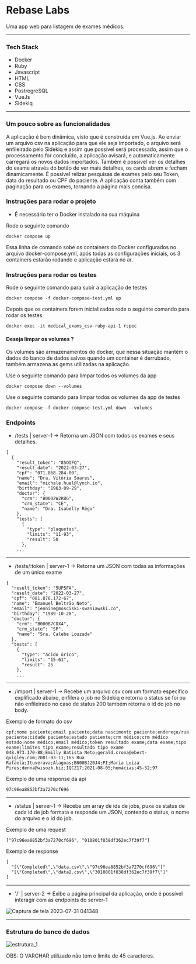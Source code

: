 # Rebase Labs

Uma app web para listagem de exames médicos.

---

### Tech Stack

* Docker
* Ruby
* Javascript
* HTML
* CSS
* PostregreSQL
* VueJs
* Sidekiq
---
### Um pouco sobre as funcionalidades
A aplicação é bem dinâmica, visto que é construída em Vue.js. Ao enviar um arquivo csv na aplicação para que ele seja importado, o arquivo será enfileirado pelo Sidekiq e assim que possível será processado, assim que o processamento for concluído, a aplicação avisará, e automaticamente carregará os novos dados importados. Também é possível ver os detalhes do exame através do botão de ver mais detalhes, os cards abrem e fecham dinamicamente. É possível relizar pesquisas de exames pelo seu Token, data do resultado ou CPF do paciente. A aplicação conta também com paginação para os exames, tornando a página mais concisa.

### Instruções para rodar o projeto

* É necessário ter o Docker instalado na sua máquina

Rode o seguinte comando
```
docker compose up
```
Essa linha de comando sobe os containers do Docker configurados no arquivo docker-compose.yml, após todas as configurações iniciais,
os 3 containers estarão rodando e aplicação estará no ar.

### Instruções para rodar os testes
Rode o seguinte comando para subir a aplicação de testes
```
docker compose -f docker-compose-test.yml up
```
Depois que os containers forem inicializados rode o seguinte comando
para rodar os testes
```
docker exec -it medical_exams_csv-ruby-api-1 rspec
```

#### Deseja limpar os volumes ?
Os volumes são armazenamentos do docker, que nessa situação mantêm o dados do banco de dados salvos quando um container é derrubado,
também armazena as gems utilizadas na aplicação.

Use o seguinte comando para limpar todos os volumes da app
```
docker compose down --volumes
```
Use o seguinte comando para limpar todos os volumes da app de testes
```
docker compose -f docker-compose-test.yml down --volumes
```

### Endpoints
* /tests | server-1 -> 
Retorna um JSON com todos os exames e seus detalhes.
```
[
  {
    "result_token": "85OIFQ",
    "result_date": "2022-03-27",
    "cpf": "071.868.284-00",
    "name": "Dra. Vitória Soares",
    "email": "michale.huel@lynch.io",
    "birthday": "1963-09-29",
    "doctor": {
      "crm": "B0002W2RBG",
      "crm_state": "CE",
      "name": "Dra. Isabelly Rêgo"
    },
    "tests": [
      {
        "type": "plaquetas",
        "limits": "11-93",
        "result": 50
      },
    ...
```
---
* /tests/:token | server-1 -> 
Retorna um JSON com todas as informações de um único exame
```
{
  "result_token": "5UP5FA",
  "result_date": "2022-03-27",
  "cpf": "081.878.172-67",
  "name": "Emanuel Beltrão Neto",
  "email": "jennine@mosciski-swaniawski.co",
  "birthday": "1989-10-28",
  "doctor": {
    "crm": "B000B7CDX4",
    "crm_state": "SP",
    "name": "Sra. Calebe Louzada"
  },
  "tests": [
    {
      "type": "ácido úrico",
      "limits": "15-61",
      "result": 25
    },
    ...
```
---
* /import | server-1 -> 
Recebe um arquivo csv com um formato específico explificado abaixo,
enfilera o job no Sidekiq e retorna o status se foi ou não enfileirado no caso
de status 200 também retorna o id do job no body.

Exemplo de formato do csv
```
cpf;nome paciente;email paciente;data nascimento paciente;endereço/rua paciente;cidade paciente;estado patiente;crm médico;crm médico estado;nome médico;email médico;token resultado exame;data exame;tipo exame;limites tipo exame;resultado tipo exame
048.973.170-88;Emilly Batista Neto;gerald.crona@ebert-quigley.com;2001-03-11;165 Rua Rafaela;Ituverava;Alagoas;B000BJ20J4;PI;Maria Luiza Pires;denna@wisozk.biz;IQCZ17;2021-08-05;hemácias;45-52;97
```
Exemplo de uma response da api
```
97c96ea8852bf3a7270cf696
```
---
* /status | server-1 ->
Recebe um array de ids de jobs, puxa os status de cada id de job formata e responde um JSON,
contendo o status, o nome do arquivo e o id do job.

Exemplo de uma request
```
["97c96ea8852bf3a7270cf696", "010801f838df362ec7f39f7"]
```
Exemplo de response
```
[
  "[\"Completed\",\"data.csv\",\"97c96ea8852bf3a7270cf696\"]"
  "[\"Completed\",\"data2.csv\",\"3010801f838df362ec7f39f7\"]"
]
```
---
* '/' | server-2 ->
Exibe a página principal da aplicação, onde é possível interagir com as endpoints do server-1
 
![Captura de tela 2023-07-31 041348](https://github.com/GA9BR1/medical_exams_csv/assets/91296759/151405ff-a59f-45c1-b4c4-e00c1b1eeab7)


---
### Estrutura do banco de dados
![estrutura_1](https://github.com/GA9BR1/medical_exams_csv/assets/91296759/bfd09f62-7f96-435e-bdd9-a6ccca3914f4)

OBS: O VARCHAR utilizado não tem o limite de 45 caracteres.
